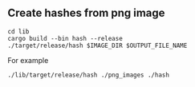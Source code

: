 ## Create hashes from png image

```shell
cd lib
cargo build --bin hash --release
./target/release/hash $IMAGE_DIR $OUTPUT_FILE_NAME
```

For example
```shell
./lib/target/release/hash ./png_images ./hash
```